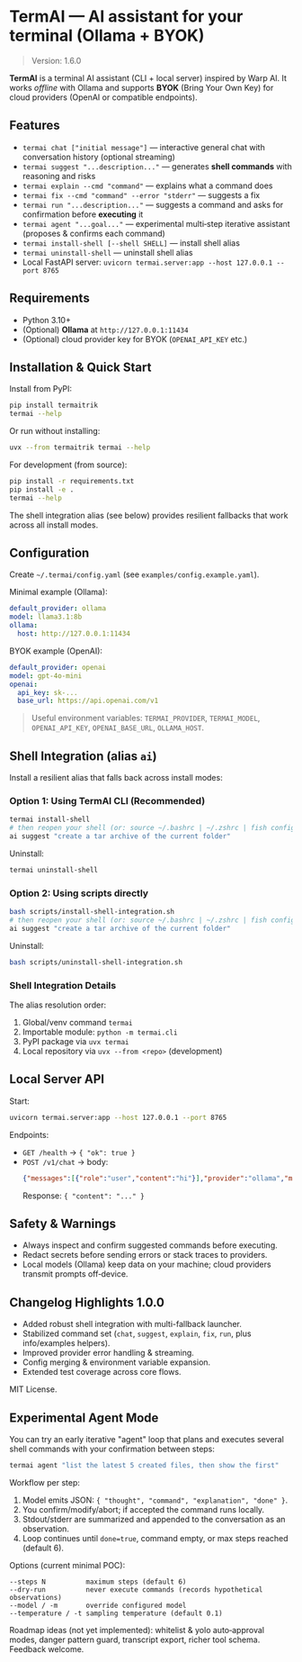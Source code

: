 # TermAI — AI assistant for your terminal (Ollama + BYOK)

> Version: 1.6.0

**TermAI** is a terminal AI assistant (CLI + local server) inspired by Warp AI.
It works *offline* with Ollama and supports **BYOK** (Bring Your Own Key) for cloud providers
(OpenAI or compatible endpoints).

## Features

- `termai chat ["initial message"]` — interactive general chat with conversation history (optional streaming)
- `termai suggest "...description..."` — generates **shell commands** with reasoning and risks
- `termai explain --cmd "command"` — explains what a command does
- `termai fix --cmd "command" --error "stderr"` — suggests a fix
- `termai run "...description..."` — suggests a command and asks for confirmation before **executing** it
- `termai agent "...goal..."` — experimental multi‑step iterative assistant (proposes & confirms each command)
- `termai install-shell [--shell SHELL]` — install shell alias
- `termai uninstall-shell` — uninstall shell alias
- Local FastAPI server: `uvicorn termai.server:app --host 127.0.0.1 --port 8765`

## Requirements

- Python 3.10+
- (Optional) **Ollama** at `http://127.0.0.1:11434`
- (Optional) cloud provider key for BYOK (`OPENAI_API_KEY` etc.)

## Installation & Quick Start

Install from PyPI:

```bash
pip install termaitrik
termai --help
```

Or run without installing:

```bash
uvx --from termaitrik termai --help
```

For development (from source):

```bash
pip install -r requirements.txt
pip install -e .
termai --help
```

The shell integration alias (see below) provides resilient fallbacks that work across all install modes.

## Configuration

Create `~/.termai/config.yaml` (see `examples/config.example.yaml`).

Minimal example (Ollama):
```yaml
default_provider: ollama
model: llama3.1:8b
ollama:
  host: http://127.0.0.1:11434
```

BYOK example (OpenAI):
```yaml
default_provider: openai
model: gpt-4o-mini
openai:
  api_key: sk-...
  base_url: https://api.openai.com/v1
```

> Useful environment variables: `TERMAI_PROVIDER`, `TERMAI_MODEL`,
> `OPENAI_API_KEY`, `OPENAI_BASE_URL`, `OLLAMA_HOST`.

## Shell Integration (alias `ai`)

Install a resilient alias that falls back across install modes:

### Option 1: Using TermAI CLI (Recommended)

```bash
termai install-shell
# then reopen your shell (or: source ~/.bashrc | ~/.zshrc | fish config)
ai suggest "create a tar archive of the current folder"
```

Uninstall:
```bash
termai uninstall-shell
```

### Option 2: Using scripts directly

```bash
bash scripts/install-shell-integration.sh
# then reopen your shell (or: source ~/.bashrc | ~/.zshrc | fish config)
ai suggest "create a tar archive of the current folder"
```

Uninstall:
```bash
bash scripts/uninstall-shell-integration.sh
```

### Shell Integration Details

The alias resolution order:
1. Global/venv command `termai`
2. Importable module: `python -m termai.cli`
3. PyPI package via `uvx termai`
4. Local repository via `uvx --from <repo>` (development)

## Local Server API

Start:
```bash
uvicorn termai.server:app --host 127.0.0.1 --port 8765
```

Endpoints:
- `GET /health` → `{ "ok": true }`
- `POST /v1/chat` → body:
  ```json
  {"messages":[{"role":"user","content":"hi"}],"provider":"ollama","model":"llama3.1:8b"}
  ```
  Response: `{ "content": "..." }`

## Safety & Warnings

- Always inspect and confirm suggested commands before executing.
- Redact secrets before sending errors or stack traces to providers.
- Local models (Ollama) keep data on your machine; cloud providers transmit prompts off‑device.

## Changelog Highlights 1.0.0

- Added robust shell integration with multi-fallback launcher.
- Stabilized command set (`chat`, `suggest`, `explain`, `fix`, `run`, plus info/examples helpers).
- Improved provider error handling & streaming.
- Config merging & environment variable expansion.
- Extended test coverage across core flows.

MIT License.

## Experimental Agent Mode

You can try an early iterative "agent" loop that plans and executes several shell commands with your confirmation between steps:

```bash
termai agent "list the latest 5 created files, then show the first"
```

Workflow per step:
1. Model emits JSON: `{ "thought", "command", "explanation", "done" }`.
2. You confirm/modify/abort; if accepted the command runs locally.
3. Stdout/stderr are summarized and appended to the conversation as an observation.
4. Loop continues until `done=true`, command empty, or max steps reached (default 6).

Options (current minimal POC):
```
--steps N          maximum steps (default 6)
--dry-run          never execute commands (records hypothetical observations)
--model / -m       override configured model
--temperature / -t sampling temperature (default 0.1)
```

Roadmap ideas (not yet implemented): whitelist & yolo auto‑approval modes, danger pattern guard, transcript export, richer tool schema. Feedback welcome.
